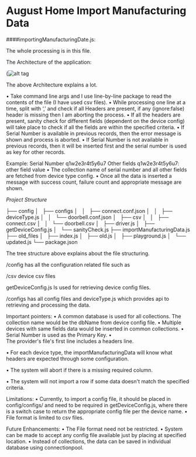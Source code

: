 # August Home Import Manufacturing Data 

####importingManufacturingDate.js:

The whole processing is in this file.

The Architecture of the application:

(![alt tag](https://raw.githubusercontent.com/shivateja-madipalli/august-home-challenge/blob/new_changes/screenshots/Screen%20Shot%202017-01-18%20at%204.07.01%20PM.png)

The above Architecture explains a lot.

•	Take command line args and I use line-by-line package to read the contents of the file (I have used csv files).
•	While processing one line at a time, split with ‘,’ and check if all Headers are present, if any (ignore:false) header is missing then I am aborting the process.
•	If all the headers are present, sanity check for different fields (dependent on the device config) will take place to check if all the fields are within the specified criteria.
•	If Serial Number is available in previous records, then the error message is shown and process is aborted.
•	If Serial Number is not available in previous records, then it will be inserted first and the serial number is used as key for other records.


Example:
Serial Number  q1w2e3r4t5y6u7
Other fields   q1w2e3r4t5y6u7: other field value
•	The collection name of serial number and all other fields are fetched from device type config.
•	Once all the data is inserted a message with success count, failure count and appropriate message are shown.



_Project Structure_

├── config
│   ├── configs
│   │   ├── connect.conf.json
│   │   ├── deviceType.js
│   │   └── doorbell.conf.json
│   ├── csv
│   │   ├── connect.csv
│   │   └── doorbell.csv
│   ├── driver.js
│   ├── getDeviceConfig.js
│   └── sanityCheck.js
├── importManufacturingData.js
├── old_files
│   ├── index.js
│   ├── old.js
│   ├── playground.js
│   └── updated.js
└── package.json

The tree structure above explains about the file structuring.

/config has all the configuration related file such as 

/csv  device csv files

getDeviceConfig.js  Is used for retrieving device config files.

/configs  has all config files and deviceType.js which provides api to retrieving and processing the data.

Important pointers:
•	A common database is used for all collections. The collection name would be the dbName from device config file.
•	Multiple devices with same fields data would be inserted in common collections.
•	Serial Number is used as the Primary Key.
•	
The provider's file's first line includes a headers line.

•	For each device type, the importManufacturingData will know what headers are expected through some configuration.

•	The system will abort if there is a missing required column.

•	The system will not import a row if some data doesn't match the specified criteria.



Limitations:
•	Currently, to import a config file, it should be placed in config/configs/ and need to be required in getDeviceConfig.js, where there is a switch case to return the appropriate config file per the device name.
•	File format is limited to csv files.

Future Enhancements:
•	The File format need not be restricted.
•	System can be made to accept any config file available just by placing at specified location.
•	Instead of collections, the data can be saved in individual database using connectionpool.


